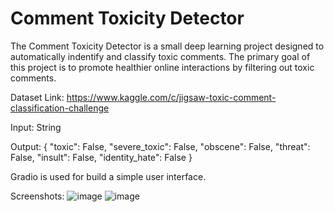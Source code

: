 # Comment Toxicity Detector

The Comment Toxicity Detector is a small deep learning project designed to automatically indentify and classify toxic comments. The primary goal of this project is to promote healthier online interactions by filtering out toxic comments.

Dataset Link: https://www.kaggle.com/c/jigsaw-toxic-comment-classification-challenge

Input: String

Output: {
  "toxic": False,
  "severe_toxic": False,
  "obscene": False,
  "threat": False,
  "insult": False,
  "identity_hate": False
}

Gradio is used for build a simple user interface.

Screenshots:
![image](https://github.com/hbhavsar1002/comment_toxicity_detector/assets/30213124/5b4cce1e-da51-48d8-bbe9-60fe54df0b7c)
![image](https://github.com/hbhavsar1002/comment_toxicity_detector/assets/30213124/8e688f93-d7dc-4b92-a0da-32c85ded2034)
